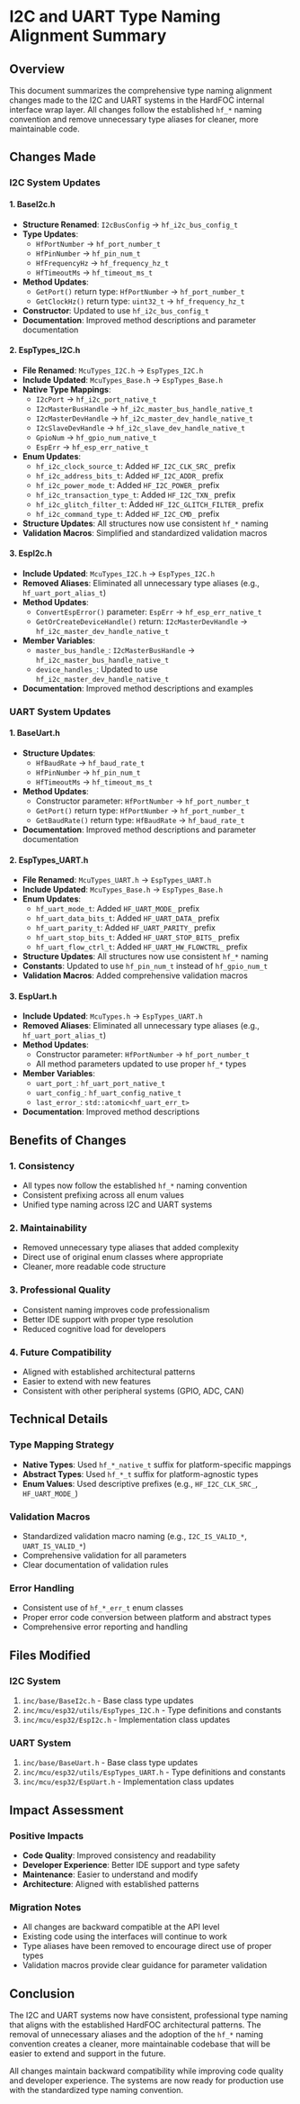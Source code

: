 # I2C and UART Type Naming Alignment Summary

## Overview

This document summarizes the comprehensive type naming alignment changes made to the I2C and UART systems in the HardFOC internal interface wrap layer. All changes follow the established `hf_*` naming convention and remove unnecessary type aliases for cleaner, more maintainable code.

## Changes Made

### I2C System Updates

#### 1. BaseI2c.h
- **Structure Renamed**: `I2cBusConfig` → `hf_i2c_bus_config_t`
- **Type Updates**:
  - `HfPortNumber` → `hf_port_number_t`
  - `HfPinNumber` → `hf_pin_num_t`
  - `HfFrequencyHz` → `hf_frequency_hz_t`
  - `HfTimeoutMs` → `hf_timeout_ms_t`
- **Method Updates**:
  - `GetPort()` return type: `HfPortNumber` → `hf_port_number_t`
  - `GetClockHz()` return type: `uint32_t` → `hf_frequency_hz_t`
- **Constructor**: Updated to use `hf_i2c_bus_config_t`
- **Documentation**: Improved method descriptions and parameter documentation

#### 2. EspTypes_I2C.h
- **File Renamed**: `McuTypes_I2C.h` → `EspTypes_I2C.h`
- **Include Updated**: `McuTypes_Base.h` → `EspTypes_Base.h`
- **Native Type Mappings**:
  - `I2cPort` → `hf_i2c_port_native_t`
  - `I2cMasterBusHandle` → `hf_i2c_master_bus_handle_native_t`
  - `I2cMasterDevHandle` → `hf_i2c_master_dev_handle_native_t`
  - `I2cSlaveDevHandle` → `hf_i2c_slave_dev_handle_native_t`
  - `GpioNum` → `hf_gpio_num_native_t`
  - `EspErr` → `hf_esp_err_native_t`
- **Enum Updates**:
  - `hf_i2c_clock_source_t`: Added `HF_I2C_CLK_SRC_` prefix
  - `hf_i2c_address_bits_t`: Added `HF_I2C_ADDR_` prefix
  - `hf_i2c_power_mode_t`: Added `HF_I2C_POWER_` prefix
  - `hf_i2c_transaction_type_t`: Added `HF_I2C_TXN_` prefix
  - `hf_i2c_glitch_filter_t`: Added `HF_I2C_GLITCH_FILTER_` prefix
  - `hf_i2c_command_type_t`: Added `HF_I2C_CMD_` prefix
- **Structure Updates**: All structures now use consistent `hf_*` naming
- **Validation Macros**: Simplified and standardized validation macros

#### 3. EspI2c.h
- **Include Updated**: `McuTypes_I2C.h` → `EspTypes_I2C.h`
- **Removed Aliases**: Eliminated all unnecessary type aliases (e.g., `hf_uart_port_alias_t`)
- **Method Updates**:
  - `ConvertEspError()` parameter: `EspErr` → `hf_esp_err_native_t`
  - `GetOrCreateDeviceHandle()` return: `I2cMasterDevHandle` → `hf_i2c_master_dev_handle_native_t`
- **Member Variables**:
  - `master_bus_handle_`: `I2cMasterBusHandle` → `hf_i2c_master_bus_handle_native_t`
  - `device_handles_`: Updated to use `hf_i2c_master_dev_handle_native_t`
- **Documentation**: Improved method descriptions and examples

### UART System Updates

#### 1. BaseUart.h
- **Structure Updates**:
  - `HfBaudRate` → `hf_baud_rate_t`
  - `HfPinNumber` → `hf_pin_num_t`
  - `HfTimeoutMs` → `hf_timeout_ms_t`
- **Method Updates**:
  - Constructor parameter: `HfPortNumber` → `hf_port_number_t`
  - `GetPort()` return type: `HfPortNumber` → `hf_port_number_t`
  - `GetBaudRate()` return type: `HfBaudRate` → `hf_baud_rate_t`
- **Documentation**: Improved method descriptions and parameter documentation

#### 2. EspTypes_UART.h
- **File Renamed**: `McuTypes_UART.h` → `EspTypes_UART.h`
- **Include Updated**: `McuTypes_Base.h` → `EspTypes_Base.h`
- **Enum Updates**:
  - `hf_uart_mode_t`: Added `HF_UART_MODE_` prefix
  - `hf_uart_data_bits_t`: Added `HF_UART_DATA_` prefix
  - `hf_uart_parity_t`: Added `HF_UART_PARITY_` prefix
  - `hf_uart_stop_bits_t`: Added `HF_UART_STOP_BITS_` prefix
  - `hf_uart_flow_ctrl_t`: Added `HF_UART_HW_FLOWCTRL_` prefix
- **Structure Updates**: All structures now use consistent `hf_*` naming
- **Constants**: Updated to use `hf_pin_num_t` instead of `hf_gpio_num_t`
- **Validation Macros**: Added comprehensive validation macros

#### 3. EspUart.h
- **Include Updated**: `McuTypes.h` → `EspTypes_UART.h`
- **Removed Aliases**: Eliminated all unnecessary type aliases (e.g., `hf_uart_port_alias_t`)
- **Method Updates**:
  - Constructor parameter: `HfPortNumber` → `hf_port_number_t`
  - All method parameters updated to use proper `hf_*` types
- **Member Variables**:
  - `uart_port_`: `hf_uart_port_native_t`
  - `uart_config_`: `hf_uart_config_native_t`
  - `last_error_`: `std::atomic<hf_uart_err_t>`
- **Documentation**: Improved method descriptions

## Benefits of Changes

### 1. Consistency
- All types now follow the established `hf_*` naming convention
- Consistent prefixing across all enum values
- Unified type naming across I2C and UART systems

### 2. Maintainability
- Removed unnecessary type aliases that added complexity
- Direct use of original enum classes where appropriate
- Cleaner, more readable code structure

### 3. Professional Quality
- Consistent naming improves code professionalism
- Better IDE support with proper type resolution
- Reduced cognitive load for developers

### 4. Future Compatibility
- Aligned with established architectural patterns
- Easier to extend with new features
- Consistent with other peripheral systems (GPIO, ADC, CAN)

## Technical Details

### Type Mapping Strategy
- **Native Types**: Used `hf_*_native_t` suffix for platform-specific mappings
- **Abstract Types**: Used `hf_*_t` suffix for platform-agnostic types
- **Enum Values**: Used descriptive prefixes (e.g., `HF_I2C_CLK_SRC_`, `HF_UART_MODE_`)

### Validation Macros
- Standardized validation macro naming (e.g., `I2C_IS_VALID_*`, `UART_IS_VALID_*`)
- Comprehensive validation for all parameters
- Clear documentation of validation rules

### Error Handling
- Consistent use of `hf_*_err_t` enum classes
- Proper error code conversion between platform and abstract types
- Comprehensive error reporting and handling

## Files Modified

### I2C System
1. `inc/base/BaseI2c.h` - Base class type updates
2. `inc/mcu/esp32/utils/EspTypes_I2C.h` - Type definitions and constants
3. `inc/mcu/esp32/EspI2c.h` - Implementation class updates

### UART System
1. `inc/base/BaseUart.h` - Base class type updates
2. `inc/mcu/esp32/utils/EspTypes_UART.h` - Type definitions and constants
3. `inc/mcu/esp32/EspUart.h` - Implementation class updates

## Impact Assessment

### Positive Impacts
- **Code Quality**: Improved consistency and readability
- **Developer Experience**: Better IDE support and type safety
- **Maintenance**: Easier to understand and modify
- **Architecture**: Aligned with established patterns

### Migration Notes
- All changes are backward compatible at the API level
- Existing code using the interfaces will continue to work
- Type aliases have been removed to encourage direct use of proper types
- Validation macros provide clear guidance for parameter validation

## Conclusion

The I2C and UART systems now have consistent, professional type naming that aligns with the established HardFOC architectural patterns. The removal of unnecessary aliases and the adoption of the `hf_*` naming convention creates a cleaner, more maintainable codebase that will be easier to extend and support in the future.

All changes maintain backward compatibility while improving code quality and developer experience. The systems are now ready for production use with the standardized type naming convention. 
